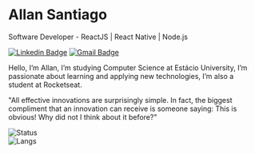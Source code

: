 # Allan Santiago

Software Developer - ReactJS | React Native | Node.js
 
[![Linkedin Badge](https://img.shields.io/badge/-Allan%20Santiago-6633cc?style=flat-square&logo=Linkedin&logoColor=white&link=https://www.linkedin.com/in/imperadorxs/)](https://www.linkedin.com/in/imperadorxs/) 
[![Gmail Badge](https://img.shields.io/badge/-allan75imp@gmail.com-6633cc?style=flat-square&logo=Gmail&logoColor=white&link=mailto:allan75imp@gmail.com)](mailto:allan75imp@gmail.com)

Hello, I’m Allan, I’m studying Computer Science at Estácio University, I’m passionate about learning and applying new technologies, I’m also a student at Rocketseat.

"All effective innovations are surprisingly simple. In fact, the biggest compliment that an innovation can receive is someone saying: This is obvious! Why did not I think about it before?"

<img src="https://github-readme-stats.vercel.app/api?username=imperadorxs&show_icons=tru&theme=dracula" alt="Status" />

<br>

<img src="https://github-readme-stats.vercel.app/api/top-langs/?username=imperadorxs&layout=compact&show_icons=true&theme=dracula" alt="Langs" />